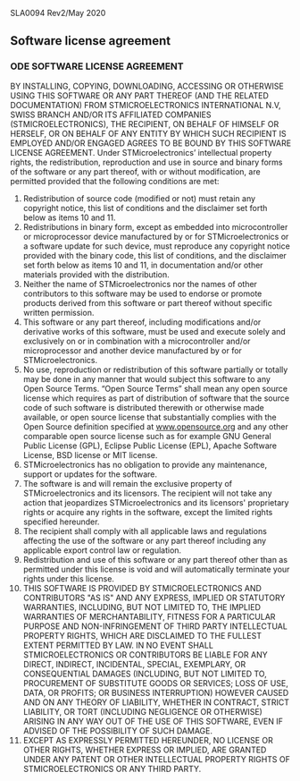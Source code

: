 SLA0094 Rev2/May 2020

## Software license agreement

### __ODE SOFTWARE LICENSE AGREEMENT__

BY INSTALLING, COPYING, DOWNLOADING, ACCESSING OR OTHERWISE USING THIS SOFTWARE OR ANY PART
THEREOF (AND THE RELATED DOCUMENTATION) FROM STMICROELECTRONICS INTERNATIONAL N.V, SWISS
BRANCH AND/OR ITS AFFILIATED COMPANIES (STMICROELECTRONICS), THE RECIPIENT, ON BEHALF OF HIMSELF
OR HERSELF, OR ON BEHALF OF ANY ENTITY BY WHICH SUCH RECIPIENT IS EMPLOYED AND/OR ENGAGED
AGREES TO BE BOUND BY THIS SOFTWARE LICENSE AGREEMENT.
Under STMicroelectronics’ intellectual property rights, the redistribution, reproduction and use in source and binary forms of the
software or any part thereof, with or without modification, are permitted provided that the following conditions are met:
1. Redistribution of source code (modified or not) must retain any copyright notice, this list of conditions and the disclaimer set
forth below as items 10 and 11.
2. Redistributions in binary form, except as embedded into microcontroller or microprocessor device manufactured by or for
STMicroelectronics or a software update for such device, must reproduce any copyright notice provided with the binary code,
this list of conditions, and the disclaimer set forth below as items 10 and 11, in documentation and/or other materials provided
with the distribution.
3. Neither the name of STMicroelectronics nor the names of other contributors to this software may be used to endorse or
promote products derived from this software or part thereof without specific written permission.
4. This software or any part thereof, including modifications and/or derivative works of this software, must be used and execute
solely and exclusively on or in combination with a microcontroller and/or microprocessor and another device manufactured by or
for STMicroelectronics.
5. No use, reproduction or redistribution of this software partially or totally may be done in any manner that would subject
this software to any Open Source Terms. “Open Source Terms” shall mean any open source license which requires as part
of distribution of software that the source code of such software is distributed therewith or otherwise made available, or open
source license that substantially complies with the Open Source definition specified at www.opensource.org and any other
comparable open source license such as for example GNU General Public License (GPL), Eclipse Public License (EPL),
Apache Software License, BSD license or MIT license.
6. STMicroelectronics has no obligation to provide any maintenance, support or updates for the software.
7. The software is and will remain the exclusive property of STMicroelectronics and its licensors. The recipient will not take any
action that jeopardizes STMicroelectronics and its licensors' proprietary rights or acquire any rights in the software, except the
limited rights specified hereunder.
8. The recipient shall comply with all applicable laws and regulations affecting the use of the software or any part thereof
including any applicable export control law or regulation.
9. Redistribution and use of this software or any part thereof other than as permitted under this license is void and will
automatically terminate your rights under this license.
10. THIS SOFTWARE IS PROVIDED BY STMICROELECTRONICS AND CONTRIBUTORS "AS IS" AND ANY
EXPRESS, IMPLIED OR STATUTORY WARRANTIES, INCLUDING, BUT NOT LIMITED TO, THE IMPLIED WARRANTIES
OF MERCHANTABILITY, FITNESS FOR A PARTICULAR PURPOSE AND NON-INFRINGEMENT OF THIRD PARTY
INTELLECTUAL PROPERTY RIGHTS, WHICH ARE DISCLAIMED TO THE FULLEST EXTENT PERMITTED BY LAW. IN
NO EVENT SHALL STMICROELECTRONICS OR CONTRIBUTORS BE LIABLE FOR ANY DIRECT, INDIRECT, INCIDENTAL,
SPECIAL, EXEMPLARY, OR CONSEQUENTIAL DAMAGES (INCLUDING, BUT NOT LIMITED TO, PROCUREMENT OF
SUBSTITUTE GOODS OR SERVICES; LOSS OF USE, DATA, OR PROFITS; OR BUSINESS INTERRUPTION) HOWEVER
CAUSED AND ON ANY THEORY OF LIABILITY, WHETHER IN CONTRACT, STRICT LIABILITY, OR TORT (INCLUDING
NEGLIGENCE OR OTHERWISE) ARISING IN ANY WAY OUT OF THE USE OF THIS SOFTWARE, EVEN IF ADVISED OF
THE POSSIBILITY OF SUCH DAMAGE.
11. EXCEPT AS EXPRESSLY PERMITTED HEREUNDER, NO LICENSE OR OTHER RIGHTS, WHETHER EXPRESS
OR IMPLIED, ARE GRANTED UNDER ANY PATENT OR OTHER INTELLECTUAL PROPERTY RIGHTS OF
STMICROELECTRONICS OR ANY THIRD PARTY.
